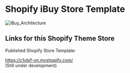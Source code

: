 # Shopify iBuy Store Template

![iBuy_Architecture](https://github.com/user-attachments/assets/bd00d15c-6fd9-4085-b0a6-7a30447cb96d)


## Links for this Shopify Theme Store

Published Shopify Store Template: 

https://c1ybjf-vn.myshopify.com/    
(Still under development)

